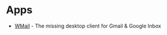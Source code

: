 # Apps

* [WMail](https://thomas101.github.io/wmail/) - The missing desktop client for Gmail & Google Inbox
